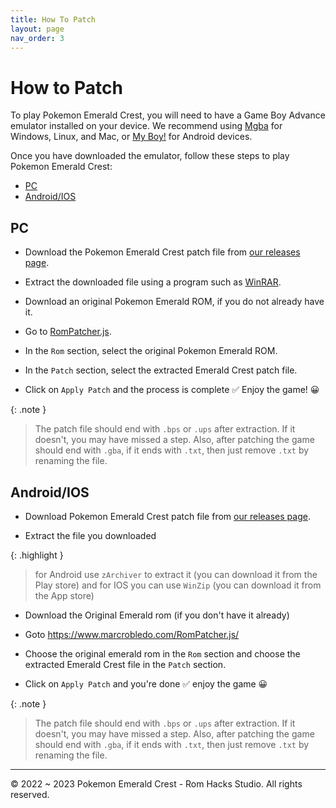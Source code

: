 ```yaml
---
title: How To Patch
layout: page
nav_order: 3
---
```


# How to Patch

To play Pokemon Emerald Crest, you will need to have a Game Boy Advance emulator installed on your device. We recommend using [Mgba](https://vba-m.com/) for Windows, Linux, and Mac, or [My Boy!](https://play.google.com/store/apps/details?id=com.fastemulator.gba) for Android devices.

Once you have downloaded the emulator, follow these steps to play Pokemon Emerald Crest:

- [PC](PC)
- [Android/IOS](Android/IOS)

## PC

- Download the Pokemon Emerald Crest patch file from [our releases page](https://aaghatislive.github.io/RomHacksStudio/download.html).

- Extract the downloaded file using a program such as [WinRAR](https://www.win-rar.com/download.html).

- Download an original Pokemon Emerald ROM, if you do not already have it.

- Go to [RomPatcher.js](https://www.marcrobledo.com/RomPatcher.js/).

- In the `Rom` section, select the original Pokemon Emerald ROM.

- In the `Patch` section, select the extracted Emerald Crest patch file.

- Click on `Apply Patch` and the process is complete ✅ Enjoy the game! 😀

{: .note }
> The patch file should end with `.bps` or `.ups` after extraction. If it doesn't, you may have missed a step. Also, after patching the game should end with `.gba`, if it ends with `.txt`, then just remove `.txt` by renaming the file.

## Android/IOS

- Download Pokemon Emerald Crest patch file from [our releases page](https://aaghatislive.github.io/RomHacksStudio/download.html).

- Extract the file you downloaded 

{: .highlight }
> for Android use `zArchiver` to extract it (you can download it from the Play store) and for IOS you can use `WinZip` (you can download it from the App store)

- Download the Original Emerald rom (if you don't have it already)

- Goto https://www.marcrobledo.com/RomPatcher.js/

- Choose the original emerald rom in the `Rom` section and choose the extracted Emerald Crest file in the `Patch` section.

- Click on `Apply Patch` and you're done ✅ enjoy the game 😀

{: .note }
> The patch file should end with `.bps` or `.ups` after extraction. If it doesn't, you may have missed a step. Also, after patching the game should end with `.gba`, if it ends with `.txt`, then just remove `.txt` by renaming the file.

---

&copy; 2022 ~ 2023 Pokemon Emerald Crest - Rom Hacks Studio. All rights reserved.
